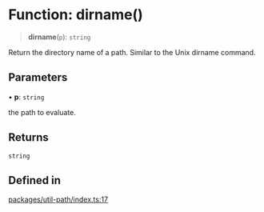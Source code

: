 # Function: dirname()

> **dirname**(`p`): `string`

Return the directory name of a path. Similar to the Unix dirname command.

## Parameters

• **p**: `string`

the path to evaluate.

## Returns

`string`

## Defined in

[packages/util-path/index.ts:17](https://github.com/andreisergiu98/baeta/blob/4c16a2c8fa14b6d48e42b6a2c2893542bd64b987/packages/util-path/index.ts#L17)
